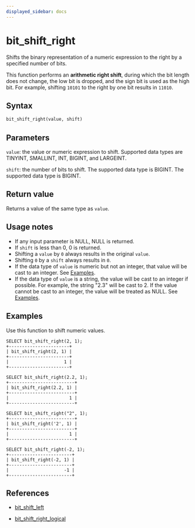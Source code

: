 ```yaml
---
displayed_sidebar: docs
---
```


# bit_shift_right

Shifts the binary representation of a numeric expression to the right by a specified number of bits.

This function performs an **arithmetic right shift**, during which the bit length does not change, the low bit is dropped, and the sign bit is used as the high bit. For example, shifting `10101` to the right by one bit results in `11010`.

## Syntax

```Haskell
bit_shift_right(value, shift)
```

## Parameters

`value`: the value or numeric expression to shift. Supported data types are TINYINT, SMALLINT, INT, BIGINT, and LARGEINT.

`shift`: the number of bits to shift. The supported data type is BIGINT. The supported data type is BIGINT.

## Return value

Returns a value of the same type as `value`.

## Usage notes

- If any input parameter is NULL, NULL is returned.
- If `shift` is less than 0, 0 is returned.
- Shifting a `value` by `0` always results in the original `value`.
- Shifting `0` by a `shift` always results in `0`.
- If the data type of `value` is numeric but not an integer, that value will be cast to an integer. See [Examples](#examples).
- If the data type of `value` is a string, the value will be cast to an integer if possible. For example, the string "2.3" will be cast to 2. If the value cannot be cast to an integer, the value will be treated as NULL. See [Examples](#examples).

## Examples

Use this function to shift numeric values.

```Plain
SELECT bit_shift_right(2, 1);
+-----------------------+
| bit_shift_right(2, 1) |
+-----------------------+
|                     1 |
+-----------------------+

SELECT bit_shift_right(2.2, 1);
+-------------------------+
| bit_shift_right(2.2, 1) |
+-------------------------+
|                       1 |
+-------------------------+

SELECT bit_shift_right("2", 1);
+-------------------------+
| bit_shift_right('2', 1) |
+-------------------------+
|                       1 |
+-------------------------+

SELECT bit_shift_right(-2, 1);
+------------------------+
| bit_shift_right(-2, 1) |
+------------------------+
|                     -1 |
+------------------------+
```

## References

- [bit_shift_left](bit_shift_left.md)

- [bit_shift_right_logical](bit_shift_right_logical.md)
